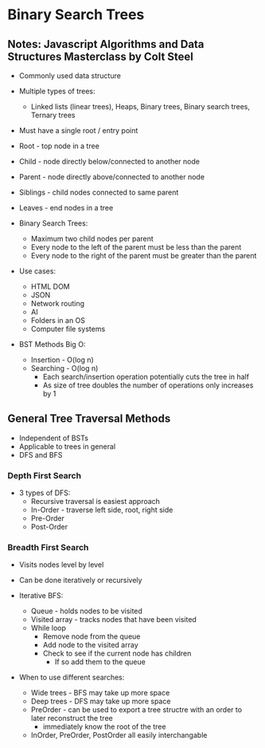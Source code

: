 # Binary Search Trees

## Notes: Javascript Algorithms and Data Structures Masterclass by Colt Steel

- Commonly used data structure
- Multiple types of trees:
  - Linked lists (linear trees), Heaps, Binary trees, Binary search trees, Ternary trees
- Must have a single root / entry point
- Root - top node in a tree
- Child - node directly below/connected to another node
- Parent - node directly above/connected to another node
- Siblings - child nodes connected to same parent
- Leaves - end nodes in a tree

- Binary Search Trees:
  - Maximum two child nodes per parent
  - Every node to the left of the parent must be less than the parent
  - Every node to the right of the parent must be greater than the parent

- Use cases:
  - HTML DOM
  - JSON
  - Network routing
  - AI
  - Folders in an OS
  - Computer file systems

- BST Methods Big O:
  - Insertion - O(log n)
  - Searching - O(log n)
    - Each search/insertion operation potentially cuts the tree in half
    - As size of tree doubles the number of operations only increases by 1

## General Tree Traversal Methods

- Independent of BSTs
- Applicable to trees in general
- DFS and BFS

### Depth First Search

- 3 types of DFS:
  - Recursive traversal is easiest approach
  - In-Order - traverse left side, root, right side
  - Pre-Order
  - Post-Order

### Breadth First Search

- Visits nodes level by level
- Can be done iteratively or recursively

- Iterative BFS:
  - Queue - holds nodes to be visited
  - Visited array - tracks nodes that have been visited
  - While loop
    - Remove node from the queue
    - Add node to the visited array
    - Check to see if the current node has children
      - If so add them to the queue

- When to use different searches:
  - Wide trees - BFS may take up more space
  - Deep trees - DFS may take up more space
  - PreOrder - can be used to export a tree structre with an order to later reconstruct the tree
    - immediately know the root of the tree
  - InOrder, PreOrder, PostOrder all easily interchangable
